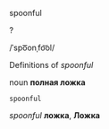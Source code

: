 spoonful

?

/ˈspo͞onˌfo͝ol/

Definitions of _spoonful_

noun
**полная ложка**

    spoonful

_spoonful_
**ложка**, **Ложка**